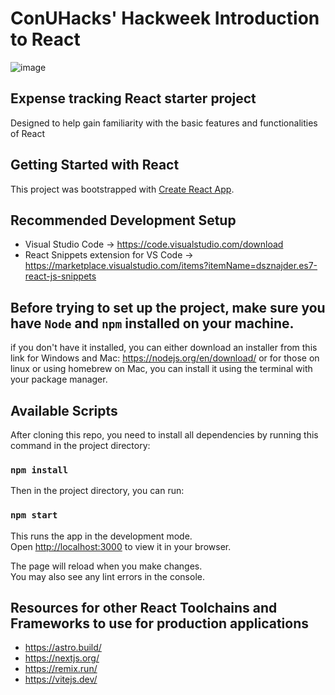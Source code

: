 # ConUHacks' Hackweek Introduction to React
![image](https://user-images.githubusercontent.com/77257371/213037249-01ca89fc-b23b-44fe-97e9-9650e87552fd.png)

## Expense tracking React starter project
Designed to help gain familiarity with the basic features and functionalities of React
## Getting Started with React 

This project was bootstrapped with [Create React App](https://github.com/facebook/create-react-app).

## Recommended Development Setup
* Visual Studio Code -> https://code.visualstudio.com/download
* React Snippets extension for VS Code -> https://marketplace.visualstudio.com/items?itemName=dsznajder.es7-react-js-snippets

## Before trying to set up the project, make sure you have `Node` and `npm` installed on your machine.
if you don't have it installed, you can either download an installer from this link for Windows and Mac: https://nodejs.org/en/download/
or for those on linux or using homebrew on Mac, you can install it using the terminal with your package manager.

## Available Scripts

After cloning this repo, you need to install all dependencies by running this command in the project directory:  

### `npm install` 

Then in the project directory, you can run:

### `npm start`

This runs the app in the development mode.\
Open [http://localhost:3000](http://localhost:3000) to view it in your browser.

The page will reload when you make changes.\
You may also see any lint errors in the console.

## Resources for other React Toolchains and Frameworks to use for production applications
* https://astro.build/
* https://nextjs.org/
* https://remix.run/
* https://vitejs.dev/



